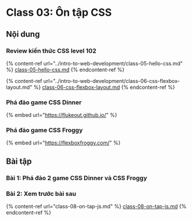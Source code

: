 # Class 03: Ôn tập CSS

## Nội dung

### Review kiến thức CSS level 102&#x20;

{% content-ref url="../intro-to-web-development/class-05-hello-css.md" %}
[class-05-hello-css.md](../intro-to-web-development/class-05-hello-css.md)
{% endcontent-ref %}

{% content-ref url="../intro-to-web-development/class-06-css-flexbox-layout.md" %}
[class-06-css-flexbox-layout.md](../intro-to-web-development/class-06-css-flexbox-layout.md)
{% endcontent-ref %}



### Phá đảo game CSS Dinner

{% embed url="https://flukeout.github.io/" %}

### Phá đảo game CSS Froggy

{% embed url="https://flexboxfroggy.com/" %}

## Bài tập

### Bài 1: Phá đảo 2 game CSS Dinner và CSS Froggy

### Bài 2: Xem trước bài sau

{% content-ref url="class-08-on-tap-js.md" %}
[class-08-on-tap-js.md](class-08-on-tap-js.md)
{% endcontent-ref %}
